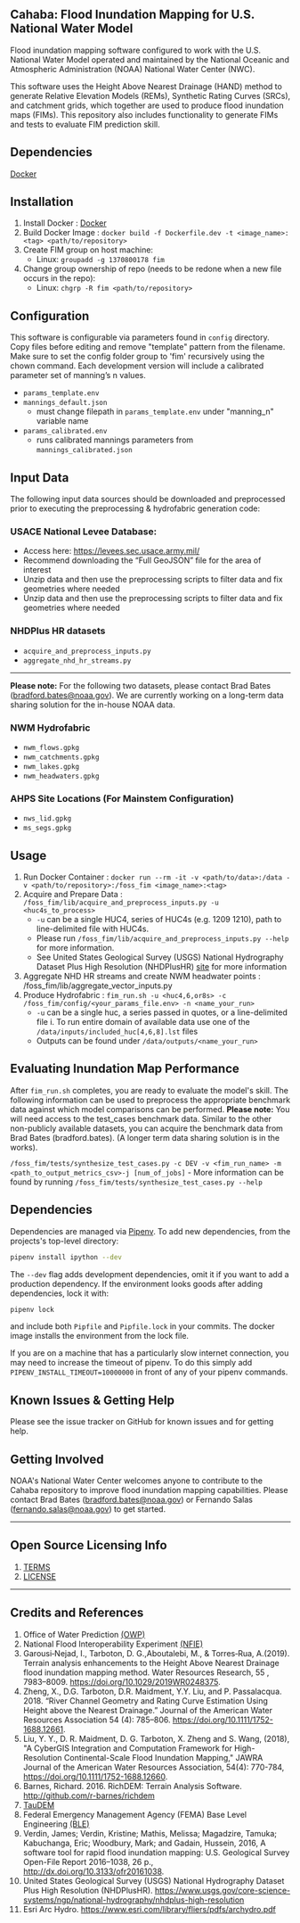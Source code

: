 ## Cahaba: Flood Inundation Mapping for U.S. National Water Model

Flood inundation mapping software configured to work with the U.S. National Water Model operated and maintained by the National Oceanic and Atmospheric Administration (NOAA) National Water Center (NWC).

This software uses the Height Above Nearest Drainage (HAND) method to generate Relative Elevation Models (REMs), Synthetic Rating Curves (SRCs), and catchment grids, which together are used to produce flood inundation maps (FIMs). This repository also includes functionality to generate FIMs and tests to evaluate FIM prediction skill.

## Dependencies

[Docker](https://docs.docker.com/get-docker/)

## Installation

1. Install Docker : [Docker](https://docs.docker.com/get-docker/)
2. Build Docker Image : `docker build -f Dockerfile.dev -t <image_name>:<tag> <path/to/repository>`
3. Create FIM group on host machine:
    - Linux: `groupadd -g 1370800178 fim`
4. Change group ownership of repo (needs to be redone when a new file occurs in the repo):
    - Linux: `chgrp -R fim <path/to/repository>`

## Configuration

This software is configurable via parameters found in `config` directory. Copy files before editing and remove "template" pattern from the filename.
Make sure to set the config folder group to 'fim' recursively using the chown command. Each development version will include a calibrated parameter set of manning’s n values.
- `params_template.env`
- `mannings_default.json`
    - must change filepath in `params_template.env` under "manning_n" variable name
- `params_calibrated.env`
    - runs calibrated mannings parameters from `mannings_calibrated.json`

## Input Data

The following input data sources should be downloaded and preprocessed prior to executing the preprocessing & hydrofabric generation code:
### USACE National Levee Database:
- Access here: https://levees.sec.usace.army.mil/
- Recommend downloading the “Full GeoJSON” file for the area of interest
- Unzip data and then use the preprocessing scripts to filter data and fix geometries where needed
- Unzip data and then use the preprocessing scripts to filter data and fix geometries where needed

### NHDPlus HR datasets
- `acquire_and_preprocess_inputs.py`
- `aggregate_nhd_hr_streams.py`
----
**Please note:** For the following two datasets, please contact Brad Bates (bradford.bates@noaa.gov). We are currently working on a long-term data sharing solution for the in-house NOAA data.

### NWM Hydrofabric
- `nwm_flows.gpkg`
- `nwm_catchments.gpkg`
- `nwm_lakes.gpkg`
- `nwm_headwaters.gpkg`

### AHPS Site Locations (For Mainstem Configuration)
- `nws_lid.gpkg`
- `ms_segs.gpkg`

## Usage

1. Run Docker Container : `docker run --rm -it -v <path/to/data>:/data -v <path/to/repository>:/foss_fim <image_name>:<tag>`
2. Acquire and Prepare Data : `/foss_fim/lib/acquire_and_preprocess_inputs.py -u <huc4s_to_process>`
    - `-u` can be a single HUC4, series of HUC4s (e.g. 1209 1210), path to line-delimited file with HUC4s.
    - Please run `/foss_fim/lib/acquire_and_preprocess_inputs.py --help` for more information.
    - See United States Geological Survey (USGS) National Hydrography Dataset Plus High Resolution (NHDPlusHR) [site](https://www.usgs.gov/core-science-systems/ngp/national-hydrography/nhdplus-high-resolution) for more information
3. Aggregate NHD HR streams and create NWM headwater points : /foss_fim/lib/aggregate_vector_inputs.py
4. Produce Hydrofabric : `fim_run.sh -u <huc4,6,or8s> -c /foss_fim/config/<your_params_file.env> -n <name_your_run>`
    - `-u` can be a single huc, a series passed in quotes, or a line-delimited file
        i. To run entire domain of available data use one of the `/data/inputs/included_huc[4,6,8].lst` files
    - Outputs can be found under `/data/outputs/<name_your_run>`

## Evaluating Inundation Map Performance
After `fim_run.sh` completes, you are ready to evaluate the model's skill. The following information can be used to preprocess the appropriate benchmark data against which model comparisons can be performed. **Please note:** You will need access to the test_cases benchmark data. Similar to the other non-publicly available datasets, you can acquire the benchmark data from Brad Bates (bradford.bates). (A longer term data sharing solution is in the works).

`/foss_fim/tests/synthesize_test_cases.py -c DEV -v <fim_run_name> -m <path_to_output_metrics_csv>-j [num_of_jobs]`
    - More information can be found by running `/foss_fim/tests/synthesize_test_cases.py --help`

## Dependencies

Dependencies are managed via [Pipenv](https://pipenv.pypa.io/en/latest/). To add new dependencies, from the projects's top-level directory:

```bash
pipenv install ipython --dev
```

The `--dev` flag adds development dependencies, omit it if you want to add a production dependency. If the environment looks goods after adding dependencies, lock it with:

```bash
pipenv lock
```

and include both `Pipfile` and `Pipfile.lock` in your commits. The docker image installs the environment from the lock file.

If you are on a machine that has a particularly slow internet connection, you may need to increase the timeout of pipenv. To do this simply add `PIPENV_INSTALL_TIMEOUT=10000000` in front of any of your pipenv commands.

## Known Issues & Getting Help

Please see the issue tracker on GitHub for known issues and for getting help.

## Getting Involved

NOAA's National Water Center welcomes anyone to contribute to the Cahaba repository to improve flood inundation mapping capabilities. Please contact Brad Bates (bradford.bates@noaa.gov) or Fernando Salas (fernando.salas@noaa.gov) to get started.

----

## Open Source Licensing Info
1. [TERMS](TERMS.md)
2. [LICENSE](LICENSE)

----

## Credits and References
1. Office of Water Prediction [(OWP)](https://water.noaa.gov/)
2. National Flood Interoperability Experiment [(NFIE)](https://web.corral.tacc.utexas.edu/nfiedata/)
3. Garousi‐Nejad, I., Tarboton, D. G.,Aboutalebi, M., & Torres‐Rua, A.(2019). Terrain analysis enhancements to the Height Above Nearest Drainage flood inundation mapping method. Water Resources Research, 55 , 7983–8009. https://doi.org/10.1029/2019WR0248375.
4. Zheng, X., D.G. Tarboton, D.R. Maidment, Y.Y. Liu, and P. Passalacqua. 2018. “River Channel Geometry and Rating Curve Estimation Using Height above the Nearest Drainage.” Journal of the American Water Resources Association 54 (4): 785–806. https://doi.org/10.1111/1752-1688.12661.
5. Liu, Y. Y., D. R. Maidment, D. G. Tarboton, X. Zheng and S. Wang, (2018), "A CyberGIS Integration and Computation Framework for High-Resolution Continental-Scale Flood Inundation Mapping," JAWRA Journal of the American Water Resources Association, 54(4): 770-784, https://doi.org/10.1111/1752-1688.12660.
6. Barnes, Richard. 2016. RichDEM: Terrain Analysis Software. http://github.com/r-barnes/richdem
7. [TauDEM](https://github.com/dtarb/TauDEM)
8. Federal Emergency Management Agency (FEMA) Base Level Engineering [(BLE)](https://webapps.usgs.gov/infrm/estBFE/)
9. Verdin, James; Verdin, Kristine; Mathis, Melissa; Magadzire, Tamuka; Kabuchanga, Eric; Woodbury, Mark; and Gadain, Hussein, 2016, A software tool for rapid flood inundation mapping: U.S. Geological Survey Open-File Report 2016–1038, 26 p., http://dx.doi.org/10.3133/ofr20161038.
10. United States Geological Survey (USGS) National Hydrography Dataset Plus High Resolution (NHDPlusHR). https://www.usgs.gov/core-science-systems/ngp/national-hydrography/nhdplus-high-resolution
11. Esri Arc Hydro. https://www.esri.com/library/fliers/pdfs/archydro.pdf
